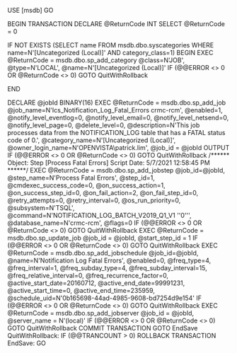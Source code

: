 USE [msdb]
GO


BEGIN TRANSACTION
DECLARE @ReturnCode INT
SELECT @ReturnCode = 0

IF NOT EXISTS (SELECT name FROM msdb.dbo.syscategories WHERE name=N'[Uncategorized (Local)]' AND category_class=1)
BEGIN
EXEC @ReturnCode = msdb.dbo.sp_add_category @class=N'JOB', @type=N'LOCAL', @name=N'[Uncategorized (Local)]'
IF (@@ERROR <> 0 OR @ReturnCode <> 0) GOTO QuitWithRollback

END

DECLARE @jobId BINARY(16)
EXEC @ReturnCode =  msdb.dbo.sp_add_job @job_name=N'Ics_Notification_Log_Fatal_Errors crmc-rcm', 
		@enabled=1, 
		@notify_level_eventlog=0, 
		@notify_level_email=0, 
		@notify_level_netsend=0, 
		@notify_level_page=0, 
		@delete_level=0, 
		@description=N'This job processes data from the NOTIFICATION_LOG table that has a FATAL status code of 0.', 
		@category_name=N'[Uncategorized (Local)]', 
		@owner_login_name=N'OPENVISTA\patrick.lim', @job_id = @jobId OUTPUT
IF (@@ERROR <> 0 OR @ReturnCode <> 0) GOTO QuitWithRollback
/****** Object:  Step [Process Fatal Errors]    Script Date: 5/7/2021 12:58:45 PM ******/
EXEC @ReturnCode = msdb.dbo.sp_add_jobstep @job_id=@jobId, @step_name=N'Process Fatal Errors', 
		@step_id=1, 
		@cmdexec_success_code=0, 
		@on_success_action=1, 
		@on_success_step_id=0, 
		@on_fail_action=2, 
		@on_fail_step_id=0, 
		@retry_attempts=0, 
		@retry_interval=0, 
		@os_run_priority=0, @subsystem=N'TSQL', 
		@command=N'NOTIFICATION_LOG_BATCH_V2019_Q1_V1 ''0''', 
		@database_name=N'crmc-rcm', 
		@flags=0
IF (@@ERROR <> 0 OR @ReturnCode <> 0) GOTO QuitWithRollback
EXEC @ReturnCode = msdb.dbo.sp_update_job @job_id = @jobId, @start_step_id = 1
IF (@@ERROR <> 0 OR @ReturnCode <> 0) GOTO QuitWithRollback
EXEC @ReturnCode = msdb.dbo.sp_add_jobschedule @job_id=@jobId, @name=N'Notification Log Fatal Errors', 
		@enabled=0, 
		@freq_type=4, 
		@freq_interval=1, 
		@freq_subday_type=4, 
		@freq_subday_interval=15, 
		@freq_relative_interval=0, 
		@freq_recurrence_factor=0, 
		@active_start_date=20160712, 
		@active_end_date=99991231, 
		@active_start_time=0, 
		@active_end_time=235959, 
		@schedule_uid=N'0b165698-44ad-4985-9608-bd7254d9e154'
IF (@@ERROR <> 0 OR @ReturnCode <> 0) GOTO QuitWithRollback
EXEC @ReturnCode = msdb.dbo.sp_add_jobserver @job_id = @jobId, @server_name = N'(local)'
IF (@@ERROR <> 0 OR @ReturnCode <> 0) GOTO QuitWithRollback
COMMIT TRANSACTION
GOTO EndSave
QuitWithRollback:
    IF (@@TRANCOUNT > 0) ROLLBACK TRANSACTION
EndSave:
GO


